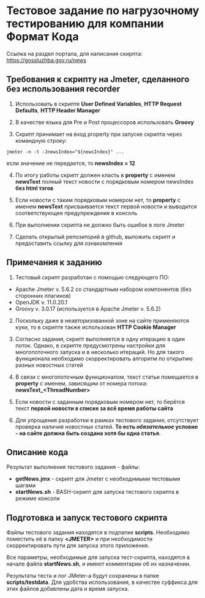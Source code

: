 # Тестовое задание по нагрузочному тестированию для компании Формат Кода

Ссылка на раздел портала, для написания скирпта: https://gossluzhba.gov.ru/news

## Требования к скрипту на Jmeter, сделанного без использования recorder

1. Использовать в скрипте **User Defined Variables**, **HTTP Request Defaults**, **HTTP Header Manager**

2. В качестве языка для Pre и Post процессоров использовать **Groovy**

3. Скрипт принимает на вход property при запуске скрипта через командную строку:

  `jmeter -n -t -JnewsIndex="${newsIndex}" ...`

  если значение не передается, то **newsIndex = 12**

4. По итогу работы скрипт должен класть в **property** с именем **newsText** полный текст новости с порядковым номером newsIndex **без html тэгов**

5. Если новости с таким порядковым номером нет, то **property** с именем **newsText** присваивается текст первой новости и выводится соответствующее предупреждение в консоль

6. При выполнении скрипта не должно быть ошибок в логе Jmeter

7. Сделать открытый репозиторий в github, выложить скрипт и предоставить ссылку для ознакомления

## Примечания к заданию

1. Тестовый скрипт разработан с помощью следующего ПО:
  - Apache Jmeter v. 5.6.2 со стандартным набором компонентов (без сторонних плагинов)
  - OpenJDK v. 11.0.20.1
  - Groovy v. 3.0.17 (используется в Apache Jmeter v. 5.6.2)

2. Поскольку даже в неавторизованной зоне на сайте применяются куки, то в скрипте также использован **HTTP Cookie Manager**

3. Согласно задания, скрипт выполняется в одну итерацию в один поток. Однако, в скрипте предусмотрены настройки для многопоточного запуска и в несколько итераций. Но для такого функционала необходимо скорректировать алгоритм по открытию разных новостных статей

4. В связи с многопоточным функционалом, текст статьи помещается в **property** с именем, зависящим от номера потока: **newsText_\<ThreadNumber\>**

5. Если новости с заданным порядковым номером нет, то берётся текст **первой новости в списке за всё время работы сайта**

6. Для упрощения разработки в рамках тестового задания, отсутствует проверка наличия новостных статей. **То есть _обязательное_ условие - на сайте должна быть создана хотя бы одна статья**.

## Описание кода

Результат выполнения тестового задания - файлы:

- **getNews.jmx** - скрипт для Jmeter с необходимыми тестовыми шагами
- **startNews.sh** - BASH-скрипт для запуска тестового скрипта в режиме консоли

## Подготовка и запуск тестового скрипта

Файлы тестового задания находятся в подпапке **scripts**. Необходимо поместить её в папку **\<JMETER\>** и при необходимости скорректировать пути для запуска этого приложения.

Все параметры, необходимые для запуска тест-скрипта, находятся в начале файла **startNews.sh**, и имеют комментарии об их назначении.

Результаты теста и лог JMeter-a будут сохранены в папке **scripts/testdata**. Для удобства использования, в качестве суффикса для этих файлов добавлены дата и время запуска.
